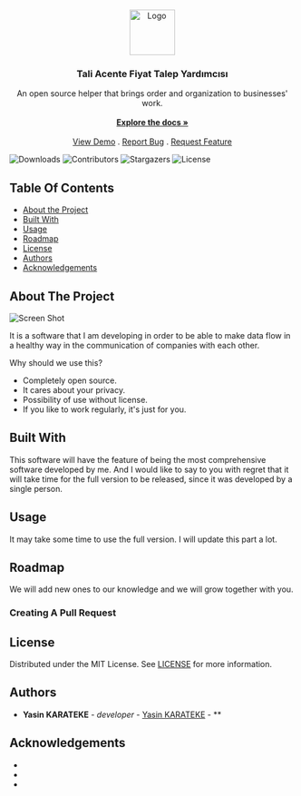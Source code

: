 <br/>
<p align="center">
  <a href="https://github.com/ykarateke/acente_talep_yardimcisi">
    <img src="https://i.imgur.com/29Ir96R.png" alt="Logo" width="80" height="80">
  </a>

  <h3 align="center">Tali Acente Fiyat Talep Yardımcısı</h3>

  <p align="center">
    An open source helper that brings order and organization to businesses' work.
    <br/>
    <br/>
    <a href="https://github.com/ykarateke/acente_talep_yardimcisi"><strong>Explore the docs »</strong></a>
    <br/>
    <br/>
    <a href="https://github.com/ykarateke/acente_talep_yardimcisi">View Demo</a>
    .
    <a href="https://github.com/ykarateke/acente_talep_yardimcisi/issues">Report Bug</a>
    .
    <a href="https://github.com/ykarateke/acente_talep_yardimcisi/issues">Request Feature</a>
  </p>
</p>

![Downloads](https://img.shields.io/github/downloads/ykarateke/acente_talep_yardimcisi/total) ![Contributors](https://img.shields.io/github/contributors/ykarateke/acente_talep_yardimcisi?color=dark-green) ![Stargazers](https://img.shields.io/github/stars/ykarateke/acente_talep_yardimcisi?style=social) ![License](https://img.shields.io/github/license/ykarateke/acente_talep_yardimcisi) 

## Table Of Contents

* [About the Project](#about-the-project)
* [Built With](#built-with)
* [Usage](#usage)
* [Roadmap](#roadmap)
* [License](#license)
* [Authors](#authors)
* [Acknowledgements](#acknowledgements)

## About The Project

![Screen Shot](https://i.imgur.com/29Ir96R.png)

It is a software that I am developing in order to be able to make data flow in a healthy way in the communication of companies with each other.

Why should we use this?

* Completely open source.
* It cares about your privacy.
* Possibility of use without license.
* If you like to work regularly, it's just for you.

## Built With

This software will have the feature of being the most comprehensive software developed by me. And I would like to say to you with regret that it will take time for the full version to be released, since it was developed by a single person.

## Usage

It may take some time to use the full version. I will update this part a lot.

## Roadmap

We will add new ones to our knowledge and we will grow together with you.

### Creating A Pull Request



## License

Distributed under the MIT License. See [LICENSE](https://github.com/ykarateke/acente_talep_yardimcisi/blob/main/LICENSE.md) for more information.

## Authors

* **Yasin KARATEKE** - *developer* - [Yasin KARATEKE](https://github.com/ykarateke) - **

## Acknowledgements

* []()
* []()
* []()
